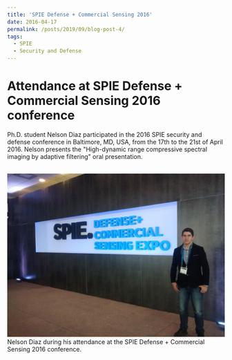 ```yaml
---
title: 'SPIE Defense + Commercial Sensing 2016'
date: 2016-04-17
permalink: /posts/2019/09/blog-post-4/
tags:
  - SPIE
  - Security and Defense
---
```


Attendance at SPIE Defense + Commercial Sensing 2016 conference
======

Ph.D. student Nelson Diaz participated in the 2016 SPIE security and defense conference in Baltimore, MD, USA, from the 17th to the 21st of April 2016. Nelson presents the "High-dynamic range compressive spectral imaging by adaptive filtering" oral presentation.

<br/><img src='/images/SPIE2016.jpg'>
Nelson Diaz during his attendance at the SPIE Defense + Commercial Sensing 2016 conference.




